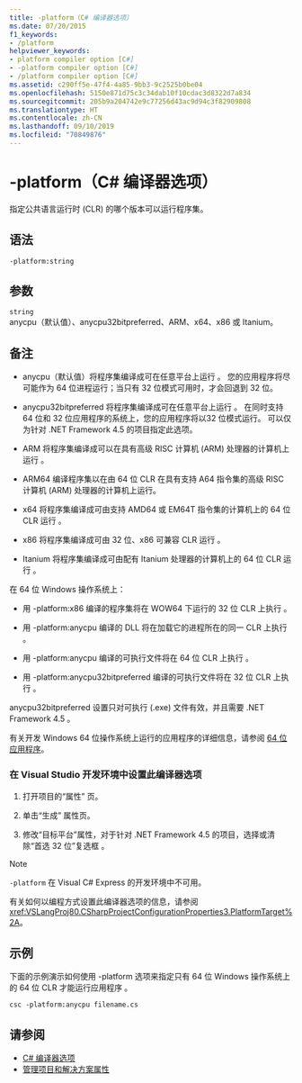 ```yaml
---
title: -platform（C# 编译器选项）
ms.date: 07/20/2015
f1_keywords:
- /platform
helpviewer_keywords:
- platform compiler option [C#]
- -platform compiler option [C#]
- /platform compiler option [C#]
ms.assetid: c290ff5e-47f4-4a85-9bb3-9c2525b0be04
ms.openlocfilehash: 5150e871d75c3c34dab10f10cdac3d8322d7a834
ms.sourcegitcommit: 205b9a204742e9c77256d43ac9d94c3f82909808
ms.translationtype: HT
ms.contentlocale: zh-CN
ms.lasthandoff: 09/10/2019
ms.locfileid: "70849876"
---
```

# <a name="-platform-c-compiler-options"></a>-platform（C# 编译器选项）

指定公共语言运行时 (CLR) 的哪个版本可以运行程序集。

## <a name="syntax"></a>语法

```console
-platform:string
```

## <a name="parameters"></a>参数

`string` \
anycpu（默认值）、anycpu32bitpreferred、ARM、x64、x86 或 Itanium。

## <a name="remarks"></a>备注

- anycpu（默认值）将程序集编译成可在任意平台上运行  。 您的应用程序将尽可能作为 64 位进程运行；当只有 32 位模式可用时，才会回退到 32 位。

- anycpu32bitpreferred 将程序集编译成可在任意平台上运行  。 在同时支持 64 位和 32 位应用程序的系统上，您的应用程序将以32 位模式运行。 可以仅为针对 .NET Framework 4.5 的项目指定此选项。

- ARM 将程序集编译成可以在具有高级 RISC 计算机 (ARM) 处理器的计算机上运行  。

- ARM64  编译程序集以在由 64 位 CLR 在具有支持 A64 指令集的高级 RISC 计算机 (ARM) 处理器的计算机上运行。

- x64 将程序集编译成可由支持 AMD64 或 EM64T 指令集的计算机上的 64 位 CLR 运行  。

- x86 将程序集编译成可由 32 位、x86 可兼容 CLR 运行  。

- Itanium 将程序集编译成可由配有 Itanium 处理器的计算机上的 64 位 CLR 运行  。

在 64 位 Windows 操作系统上：

- 用 -platform:x86 编译的程序集将在 WOW64 下运行的 32 位 CLR 上执行  。

- 用 -platform:anycpu 编译的 DLL 将在加载它的进程所在的同一 CLR 上执行  。

- 用 -platform:anycpu 编译的可执行文件将在 64 位 CLR 上执行  。

- 用 -platform:anycpu32bitpreferred 编译的可执行文件将在 32 位 CLR 上执行  。

anycpu32bitpreferred 设置只对可执行 (.exe) 文件有效，并且需要 .NET Framework 4.5  。

有关开发 Windows 64 位操作系统上运行的应用程序的详细信息，请参阅 [64 位应用程序](../../../framework/64-bit-apps.md)。

### <a name="to-set-this-compiler-option-in-the-visual-studio-development-environment"></a>在 Visual Studio 开发环境中设置此编译器选项

1. 打开项目的“属性”  页。

2. 单击“生成”  属性页。

3. 修改“目标平台”属性，对于针对 .NET Framework 4.5 的项目，选择或清除“首选 32 位”复选框   。

> [!NOTE]
> `-platform` 在 Visual C# Express 的开发环境中不可用。

有关如何以编程方式设置此编译器选项的信息，请参阅 <xref:VSLangProj80.CSharpProjectConfigurationProperties3.PlatformTarget%2A>。

## <a name="example"></a>示例

下面的示例演示如何使用 -platform 选项来指定只有 64 位 Windows 操作系统上的 64 位 CLR 才能运行应用程序  。

```console
csc -platform:anycpu filename.cs
```

## <a name="see-also"></a>请参阅

- [C# 编译器选项](index.md)
- [管理项目和解决方案属性](/visualstudio/ide/managing-project-and-solution-properties)
